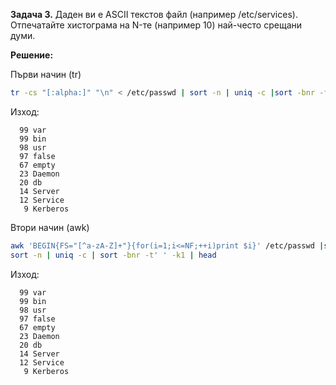**Задача 3.** Даден ви е ASCII текстов файл (например /etc/services). Отпечатайте хистограма на N-те (например 10) най-често срещани думи.

**Решение:**

Първи начин (tr)

```sh
tr -cs "[:alpha:]" "\n" < /etc/passwd | sort -n | uniq -c |sort -bnr -t' ' -k1 | head
```

Изход:

```
  99 var
  99 bin
  98 usr
  97 false
  67 empty
  23 Daemon
  20 db
  14 Server
  12 Service
   9 Kerberos
```

Втори начин (awk)

```sh
awk 'BEGIN{FS="[^a-zA-Z]+"}{for(i=1;i<=NF;++i)print $i}' /etc/passwd |sed '/^ *$/d' |\
sort -n | uniq -c | sort -bnr -t' ' -k1 | head
```

Изход:

```
  99 var
  99 bin
  98 usr
  97 false
  67 empty
  23 Daemon
  20 db
  14 Server
  12 Service
   9 Kerberos
```
